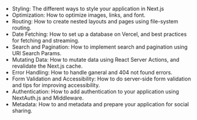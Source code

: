 - Styling: The different ways to style your application in Next.js
- Optimization: How to optimize images, links, and font.
- Routing: How to create nested layouts and pages using file-system routing.
- Date Fetching: How to set up a database on Vercel, and best practices for fetching and streaming.
- Search and Pagination: How to implement search and pagination using URl Search Params.
- Mutating Data: How to mutate data using React Server Actions, and revalidate the Next.js cache.
- Error Handling: How to handle ganeral and 404 not found errors.
- Form Validation and Accessibility: How to do server-side form validation and tips for improving accessibility.
- Authentication: How to add authentication to your application using NextAuth.js and Middleware.
- Metadata: How to and metadata and prepare your application for social sharing.
